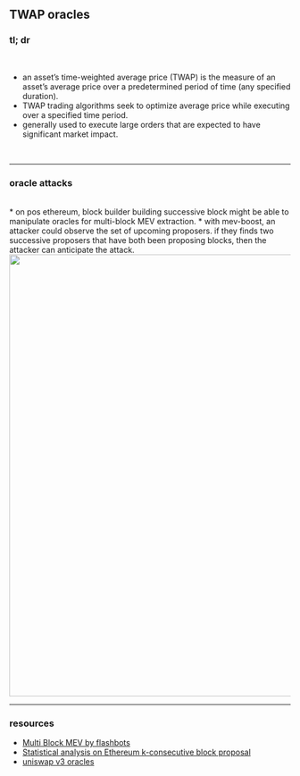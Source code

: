 ## TWAP oracles

### tl; dr


<br>

* an asset’s time-weighted average price (TWAP) is the measure of an asset’s average price over a predetermined period of time (any specified duration).
* TWAP trading algorithms seek to optimize average price while executing over a specified time period. 
* generally used to execute large orders that are expected to have significant market impact.

<br>

---

### oracle attacks


<br>
* on pos ethereum, block builder building successive block might be able to manipulate oracles for multi-block MEV extraction.
* with mev-boost, an attacker could observe the set of upcoming proposers. if they finds two successive proposers that have both been proposing blocks, then the attacker can anticipate the attack.


<img width="791" src="https://user-images.githubusercontent.com/1130416/209031792-52d7671e-480e-497b-9736-4e22e1810fab.png">

<br>

___

### resources

* [Multi Block MEV by flashbots](https://collective.flashbots.net/t/multi-block-mev/457/2?u=nerolation)
* [Statistical analysis on Ethereum k-consecutive block proposal](https://alrevuelta.github.io/posts/ethereum-mev-multiblock)
* [uniswap v3 oracles](https://uniswap.org/blog/uniswap-v3-oracles)
